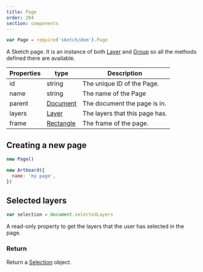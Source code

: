 ```yaml
---
title: Page
order: 204
section: components
---
```


```javascript
var Page = require('sketch/dom').Page
```

A Sketch page. It is an instance of both [Layer](#layer) and [Group](#group) so all the methods defined there are available.

| Properties | type                    | Description                    |
| ---------- | ----------------------- | ------------------------------ |
| id         | string                  | The unique ID of the Page.     |
| name       | string                  | The name of the Page           |
| parent     | [Document](#document)   | The document the page is in.   |
| layers     | [Layer](#layer)         | The layers that this page has. |
| frame      | [Rectangle](#rectangle) | The frame of the page.         |

## Creating a new page

```javascript
new Page()
```

```javascript
new Artboard({
  name: 'my page',
})
```

## Selected layers

```javascript
var selection = document.selectedLayers
```

A read-only property to get the layers that the user has selected in the page.

### Return

Return a [Selection](#selection) object.
